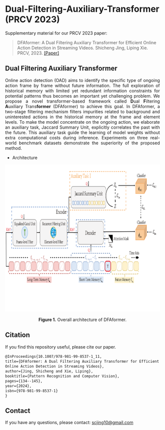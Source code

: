 # Dual-Filtering-Auxiliary-Transformer (PRCV 2023)
Supplementary material for our PRCV 2023 paper:

> DFAformer: A Dual Filtering Auxiliary Transformer for Efficient Online Action Detection in Streaming Videos.
> Shicheng Jing, Liping Xie.
> PRCV, 2023.
> [[Paper]](https://link.springer.com/chapter/10.1007/978-981-99-8537-1_11)


## Dual Filtering Auxiliary Transformer
<p align="justify">
Online action detection (OAD) aims to identify the specific type of ongoing action frame by frame without future information. The full exploration of historical memory with limited yet redundant information constraints for potential patterns thus becomes an important yet challenging problem. We propose a novel transformer-based framework called <strong>D</strong>ual <strong>F</strong>iltering <strong>A</strong>uxiliary Trans<strong>former</strong> (DFAformer) to achieve this goal. In DFAformer, a two-stage filtering mechanism filters impurities related to background and uninterested actions in the historical memory at the frame and element levels. To make the model concentrate on the ongoing action, we elaborate an auxiliary task, Jaccard Summary Unit, explicitly correlates the past with the future. This auxiliary task guide the learning of model weights without extra computational costs during inference. Experiments on three real-world benchmark datasets demonstrate the superiority of the proposed method.

* Architecture
<p align="center">
<img src=".\DFAformer.png" height = "480" alt="" align=center />
<br><br>
<b>Figure 1.</b> Overall architecture of DFAformer.
</p>

## Citation 
If you find this repository useful, please cite our paper.
```
@InProceedings{10.1007/978-981-99-8537-1_11,
title={DFAformer: A Dual Filtering Auxiliary Transformer for Efficient Online Action Detection in Streaming Videos},
author={Jing, Shicheng and Xie, Liping},
booktitle={Pattern Recognition and Computer Vision},
pages={134--145},
year={2024},
isbn={978-981-99-8537-1}
}
```

## Contact
If you have any questions, please contact: <a href="mailto:scjing10@gmail.com">scjing10@gmail.com</a>
